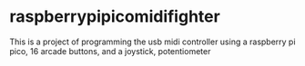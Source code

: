 # raspberrypipicomidifighter
This is a project of programming the usb midi controller using a raspberry pi pico, 16 arcade buttons, and a joystick, potentiometer  
